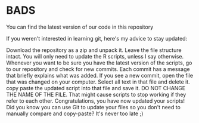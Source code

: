 # BADS
You can find the latest version of our code in this repository

If you weren't interested in learning git, here's my advice to stay updated:

Download the repository as a zip and unpack it. Leave the file structure intact.
You will only need to update the R scripts, unless I say otherwise.
Whenever you want to be sure you have the latest version of the scripts, go to our repository and check for new commits. Each commit has a message that briefly explains what was added. 
If you see a new commit, open the file that was changed on your computer.
Select all text in that file and delete it.
copy paste the updated script into that file and save it. 
DO NOT CHANGE THE NAME OF THE FILE. That might cause scripts to stop working if they refer to each other.
Congratulations, you have now updated your scripts! Did you know you can
use Git to update your files so you don't need to manually compare and copy-paste? It's never too late ;)